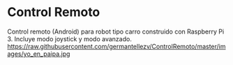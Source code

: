 # Control Remoto
Control remoto (Android) para robot tipo carro construido con Raspberry Pi 3. Incluye modo joystick y modo avanzado.
https://raw.githubusercontent.com/germantellezv/ControlRemoto/master/images/yo_en_paipa.jpg

